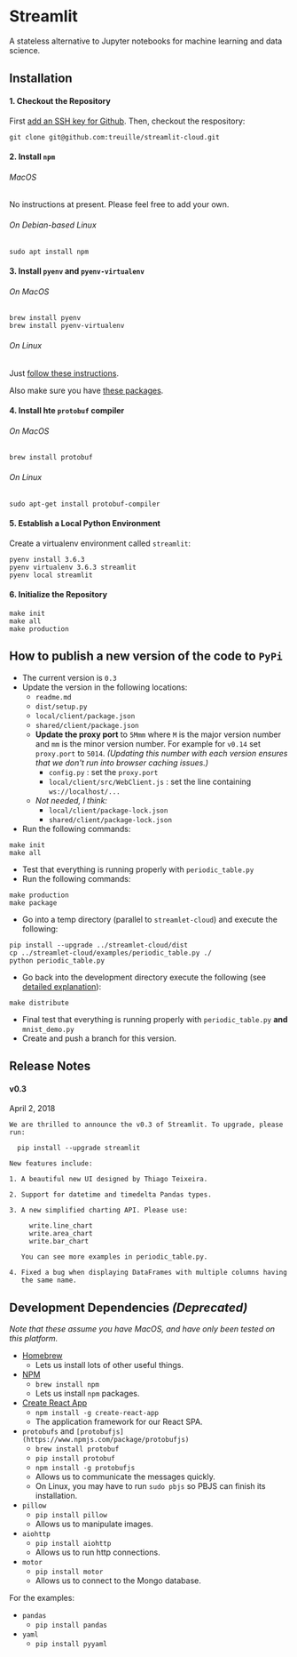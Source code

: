 # Streamlit

A stateless alternative to Jupyter notebooks for machine learning and data science.

## Installation

#### 1. Checkout the Repository

First [add an SSH key for Github](https://help.github.com/articles/adding-a-new-ssh-key-to-your-github-account/). Then, checkout the respository:
```
git clone git@github.com:treuille/streamlit-cloud.git
```

#### 2. Install `npm`

###### MacOS

No instructions at present. Please feel free to add your own.

###### On Debian-based Linux

```
sudo apt install npm
```

#### 3. Install `pyenv` and `pyenv-virtualenv`

###### On MacOS

```
brew install pyenv
brew install pyenv-virtualenv
```
###### On Linux
Just [follow these instructions](https://github.com/pyenv/pyenv-installer/blob/master/README.rst).

Also make sure you have [these packages](https://github.com/pyenv/pyenv/wiki/Common-build-problems).

#### 4. Install hte `protobuf` compiler

###### On MacOS
```
brew install protobuf
```
###### On Linux
```
sudo apt-get install protobuf-compiler
```

#### 5. Establish a Local Python Environment

Create a virtualenv environment called `streamlit`:
```
pyenv install 3.6.3
pyenv virtualenv 3.6.3 streamlit
pyenv local streamlit
```

#### 6. Initialize the Repository

```
make init
make all
make production
```

## How to publish a new version of the code to `PyPi`

- The current version is `0.3`
- Update the version in the following locations:
  - `readme.md`
  - `dist/setup.py`
  - `local/client/package.json`
  - `shared/client/package.json`
  - **Update the proxy port** to `5Mmm` where `M` is the major version number and `mm` is the minor version number. For example for `v0.14` set `proxy.port` to `5014`. _(Updating this number with each version ensures that we don't run into browser caching issues.)_
    - `config.py` : set the `proxy.port`
    - `local/client/src/WebClient.js` : set the line containing `ws://localhost/...`
  - *Not needed, I think:*
    - `local/client/package-lock.json`
    - `shared/client/package-lock.json`
- Run the following commands:
```
make init
make all
```
- Test that everything is running properly with `periodic_table.py`
- Run the following commands:
```
make production
make package
```
- Go into a temp directory (parallel to `streamlet-cloud`) and execute the following:
```
pip install --upgrade ../streamlet-cloud/dist
cp ../streamlet-cloud/examples/periodic_table.py ./
python periodic_table.py
```
- Go back into the development directory execute the following (see [detailed explanation](https://packaging.python.org/tutorials/distributing-packages/)):
```
make distribute
```
- Final test that everything is running properly with `periodic_table.py` **and** `mnist_demo.py`
- Create and push a branch for this version.

## Release Notes

#### v0.3
April 2, 2018

```
We are thrilled to announce the v0.3 of Streamlit. To upgrade, please run:

  pip install --upgrade streamlit

New features include:

1. A beautiful new UI designed by Thiago Teixeira.

2. Support for datetime and timedelta Pandas types.

3. A new simplified charting API. Please use:

     write.line_chart
     write.area_chart
     write.bar_chart

   You can see more examples in periodic_table.py.

4. Fixed a bug when displaying DataFrames with multiple columns having
   the same name.
```

## Development Dependencies *(Deprecated)*

*Note that these assume you have MacOS, and have only been tested on this platform.*

- [Homebrew](brew.sh)
  - Lets us install lots of other useful things.
- [NPM](https://www.npmjs.com/)
  - `brew install npm`
  - Lets us install `npm` packages.
- [Create React App](https://github.com/facebookincubator/create-react-app/)
  - `npm install -g create-react-app`
  - The application framework for our React SPA.
- `protobufs` and `[protobufjs](https://www.npmjs.com/package/protobufjs)`
  - `brew install protobuf`
  - `pip install protobuf`
  - `npm install -g protobufjs`
  - Allows us to communicate the messages quickly.
  - On Linux, you may have to run `sudo pbjs` so PBJS can finish its
    installation.
- `pillow`
  - `pip install pillow`
  - Allows us to manipulate images.
- `aiohttp`
  - `pip install aiohttp`
  - Allows us to run http connections.
- `motor`
  - `pip install motor`
  - Allows us to connect to the Mongo database.

For the examples:
- `pandas`
  - `pip install pandas`
- `yaml`
  - `pip install pyyaml`
